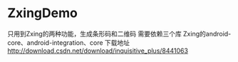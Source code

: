 # ZxingDemo
只用到Zxing的两种功能，生成条形码和二维码
需要依赖三个库
Zxing的android-core、android-integration、core
下载地址
http://download.csdn.net/download/inquisitive_plus/8441063
